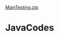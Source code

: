 
[MainTesting.zip](https://github.com/pavanchitikela/JavaCodes/files/6427926/MainTesting.zip)
# JavaCodes
